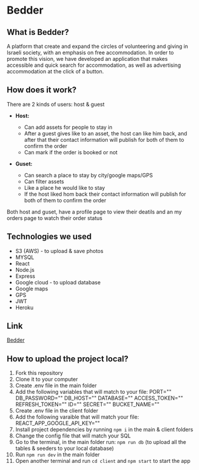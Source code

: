# Bedder

## What is Bedder?
A platform that create and expand the circles of volunteering and giving in Israeli society,
with an emphasis on free accommodation. In order to promote this
vision, we have developed an application that makes accessible and
quick search for accommodation, as well as advertising accommodation
at the click of a button.

## How does it work?
There are 2 kinds of users: host & guest
- **Host:** 
    - Can add assets for people to stay in
    - After a guest gives like to an asset, the host can like him back, and after that their contact information will publish for both of them to confirm the order
    - Can mark if the order is booked or not

- **Guset:**
   - Can search a place to stay by city/google maps/GPS
   - Can filter assets
   - Like a place he would like to stay
   - If the host liked hom back their contact information will publish for both of them to confirm the order
   
Both host and guset, have a profile page to view their deatils and an my orders page to watch their order status

## Technologies we used
- S3 (AWS) - to upload & save photos
- MYSQL
- React
- Node.js
- Express
- Google cloud - to upload database
- Google maps
- GPS
- JWT
- Heroku

## Link
[Bedder](https://serene-depths-29374.herokuapp.com/)


## How to upload the project local?
1. Fork this repository
2. Clone it to your computer
3. Create .env file in the main folder
4. Add the following variables that will match to your file:
PORT=""
DB_PASSWORD=""
DB_HOST=""
DATABASE=""
ACCESS_TOKEN=""
REFRESH_TOKEN=""
ID=""
SECRET=""
BUCKET_NAME=""
5. Create .env file in the client folder
6. Add the following varaible that will match your file: REACT_APP_GOOGLE_API_KEY=""
7. Install project dependencies by running `npm i` in the main & client folders
8. Change the config file that will match your SQL
9. Go to the terminal, in the main folder run: `npm run db` (to upload all the tables & seeders to your local database)
10. Run `npm run dev` in the main folder
11. Open another terminal and run `cd client` and `npm start` to start the app

